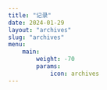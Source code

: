 ```yaml
---
title: "记录"
date: 2024-01-29
layout: "archives"
slug: "archives"
menu:
    main:
        weight: -70
        params: 
            icon: archives
---
```

